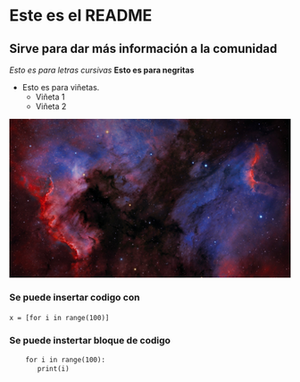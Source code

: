 # Este es el README 
## Sirve para dar más información a la comunidad 

*Esto es para letras cursivas*
**Esto es para negritas**
- Esto es para viñetas.
  - Viñeta 1
  - Viñeta 2


![texto cualquiera por si no carga la imagen](./imgs/img.jpg)

### Se puede insertar codigo con 

`x = [for i in range(100)]`

### Se puede instertar bloque de codigo 
```
    for i in range(100):
       print(i)
```